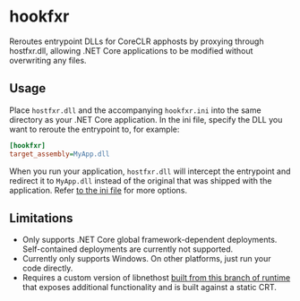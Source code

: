 # hookfxr
Reroutes entrypoint DLLs for CoreCLR apphosts by proxying through hostfxr.dll,
allowing .NET Core applications to be modified without overwriting any files.

## Usage
Place `hostfxr.dll` and the accompanying `hookfxr.ini` into the same directory as your .NET Core application. In the ini
file, specify the DLL you want to reroute the entrypoint to, for example:

```ini
[hookfxr]
target_assembly=MyApp.dll
```

When you run your application, `hostfxr.dll` will intercept the entrypoint and redirect it to `MyApp.dll` instead of the original
that was shipped with the application. Refer [to the ini file](hookfxr/hookfxr.ini) for more options.

## Limitations
- Only supports .NET Core global framework-dependent deployments. Self-contained deployments are currently not supported.
- Currently only supports Windows. On other platforms, just run your code directly.
- Requires a custom version of libnethost [built from this branch of runtime](https://github.com/dotnet/runtime/compare/v9.0.6...MonkeyModdingTroop:runtime:v9.0.6-hookfxr) that exposes additional functionality and is built against a static CRT.
